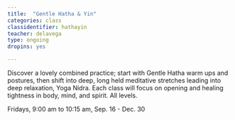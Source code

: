```yaml
---
title:  "Gentle Hatha & Yin"
categories: class
classidentifier: hathayin
teacher: delavega
type: ongoing
dropins: yes

---
```

Discover a lovely combined practice; start with Gentle Hatha warm ups and postures,
then shift into deep, long held meditative stretches leading into deep relaxation,
Yoga Nidra. Each class will focus on opening and healing tightness in body, mind,
and spirit. All levels.

Fridays, 9:00 am to 10:15 am, Sep. 16 - Dec. 30
